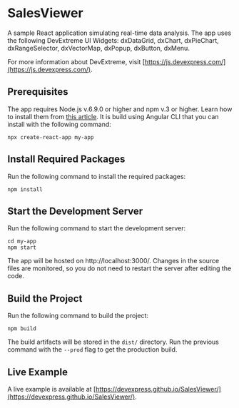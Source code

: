 # SalesViewer

A sample React application simulating real-time data analysis. The app uses the following DevExtreme UI Widgets: dxDataGrid, dxChart, dxPieChart, dxRangeSelector, dxVectorMap, dxPopup, dxButton, dxMenu.

For more information about DevExtreme, visit [https://js.devexpress.com/](https://js.devexpress.com/).

## Prerequisites

The app requires Node.js v.6.9.0 or higher and npm v.3 or higher. Learn how to install them from [this article](https://docs.npmjs.com/getting-started/installing-node). It is build using Angular CLI that you can install with the following command:

```
npx create-react-app my-app
```

## Install Required Packages
Run the following command to install the required packages:

```
npm install
```

## Start the Development Server
Run the following command to start the development server:

```
cd my-app
npm start
```

The app will be hosted on http://localhost:3000/. Changes in the source files are monitored, so you do not need to restart the server after editing the code.

## Build the Project
Run the following command to build the project:

```
npm build
```

The build artifacts will be stored in the `dist/` directory. Run the previous command with the `--prod` flag to get the production build.

## Live Example
A live example is available at [https://devexpress.github.io/SalesViewer/](https://devexpress.github.io/SalesViewer/).

